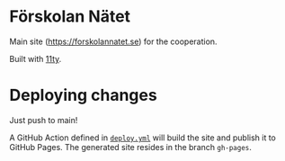 # Förskolan Nätet

Main site (https://forskolannatet.se) for the cooperation.

Built with [11ty](https://www.11ty.dev/).

# Deploying changes

Just push to main!

A GitHub Action defined in [`deploy.yml`](.github/workflows/deploy.yml) will build the site and publish it to GitHub Pages. The generated site resides in the branch `gh-pages`.
